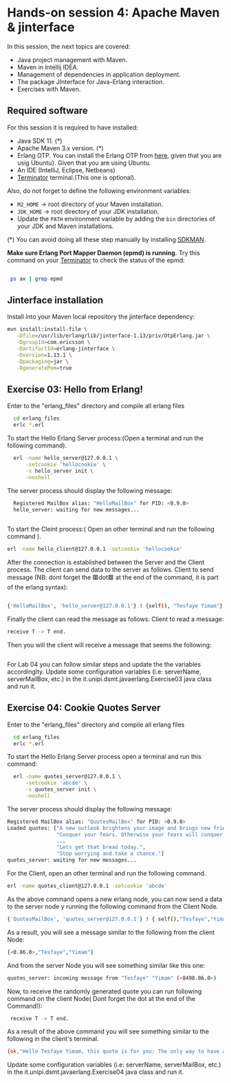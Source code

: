 
# Hands-on session 4: Apache Maven & jinterface

In this session, the next topics are covered:

- Java project management with Maven.
- Maven in Intellij IDEA.
- Management of dependencies in application deployment.
- The package JInterface for Java-Erlang interaction.
- Exercises with Maven.

## Required software

For this session it is required to have installed:

- Java SDK 11. (*)
- Apache Maven 3.x version. (*)
- Erlang OTP. You can install the Erlang OTP from [here](https://computingforgeeks.com/how-to-install-latest-erlang-on-ubuntu-linux/), given that you are usig Ubuntu}. Given that you are using Ubuntu. 
- An IDE (IntelliJ, Eclipse, Netbeans)
- [Terminator](https://linuxhint.com/install-terminator-ubuntu-22-04/) terminal.(This one is optional).

Also, do not forget to define the following environment variables:

- `M2_HOME` -> root directory of your Maven installation.
- `JDK_HOME` -> root directory of your JDK installation.
- Update the `PATH` environment variable by adding the `bin` directories of your JDK and Maven installations.

(*) You can avoid doing all these step manually by installing
[SDKMAN](https://sdkman.io/).

**Make sure Erlang Port Mapper Daemon (epmd) is running.**
Try this command on your [Terminator](https://linuxhint.com/install-terminator-ubuntu-22-04/)  to check the status of the epmd:
```bash

 ps ax | grep epmd

```
## Jinterface installation

Install into your Maven local repository the jinterface dependency:

```sh
mvn install:install-file \
   -Dfile=/usr/lib/erlang/lib/jinterface-1.13/priv/OtpErlang.jar \
   -DgroupId=com.ericsson \
   -DartifactId=erlang-jinterface \
   -Dversion=1.13.1 \
   -Dpackaging=jar \
   -DgeneratePom=true
```

## Exercise 03: Hello from Erlang!

Enter to the "erlang_files" directory and compile all erlang files

```bash
  cd erlang_files
  erlc *.erl
```

To start the Hello Erlang Server process:(Open a terminal and run the following command).

```bash
  erl -name hello_server@127.0.0.1 \
      -setcookie 'hellocookie' \
      -s hello_server init \
      -noshell
```

The server process should display the following message:

```bash
  Registered MailBox alias: "HelloMailBox" for PID: <0.9.0> 
  hello_server: waiting for new messages... 
  
```
To start the Cleint process:( Open an other terminal and run the following command ).

```bash
erl -name hello_client@127.0.0.1 -setcookie 'hellocookie'
```

After the connection is established between the Server and the Client process. The client can send data to the server as follows.
Client to send message (NB: dont forget the 🟥dot🟥 at the end of the command, it is part of the erlang  syntax):

```bash 

{'HelloMailBox', 'hello_server@127.0.0.1'} ! {self(), "Tesfaye Yimam"}.

```
Finally the client can read the message as follows:
Client to read a message:

```bash
receive T -> T end.
```
Then you will the client will receive a message that seems the following:

```bash

```

For Lab 04 you can follow similar steps and update the the variables accordinglty.
Update some configuration variables (i.e: serverName, serverMailBox, etc.) in the it.unipi.dsmt.javaerlang.Exercise03 java class and run it.
## Exercise 04: Cookie Quotes Server

Enter to the "erlang_files" directory and compile all erlang files

```bash
  cd erlang_files
  erlc *.erl
```

To start the Hello Erlang Server process open a terminal and run this command:

```bash
  erl -name quotes_server@127.0.0.1 \
      -setcookie 'abcde' \
      -s quotes_server init \
      -noshell
```
The server process should display the following message:

```bash
Registered MailBox alias: "QuotesMailBox" for PID: <0.9.0> 
Loaded quotes: ["A new outlook brightens your image and brings new friends.",
                "Conquer your fears. Otherwise your fears will conquer you.",
                ...
                "Lets get that bread today.",
                "Stop worrying and take a chance."] 
quotes_server: waiting for new messages... 

```
For the Client, open an other terminal and run the following command.

```bash
erl -name quotes_client@127.0.0.1 -setcookie 'abcde'
```
As the above command opens a new erlang node, you can now send a data to the server node y running the following command from the Client Node.

```bash
{'QuotesMailBox', 'quotes_server@127.0.0.1'} ! { self(),"Tesfaye","Yimam"}.
```
As a result, you will see a message similar to the following from the client Node:

```bash
{<0.86.0>,"Tesfaye","Yimam"}
```
And from the server Node you will see something similar like this one:
```bash
quotes_server: incoming message from "Tesfaye" "Yimam" (<8498.86.0>) 
```
Now, to receive the randomly generated quote you can run following command on the client Node( Dont forget the dot at the end of the Command!):

```bash
 receive T -> T end.
```
As a result of the above command you will see something similar to the following in the client's terminal.
```bash
{ok,"Hello Tesfaye Yimam, this quote is for you: The only way to have a friend is to be one."}
```
Update some configuration variables (i.e: serverName, serverMailBox, etc.) in the it.unipi.dsmt.javaerlang.Exercise04 java class and run it.
